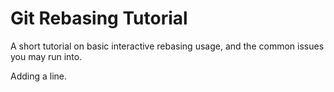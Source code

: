 # Git Rebasing Tutorial

A short tutorial on basic interactive rebasing usage, and the common issues you may run into.

Adding a line.
